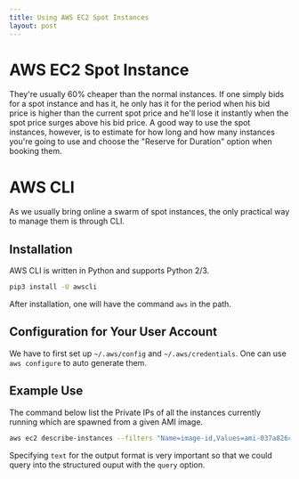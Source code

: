```yaml
---
title: Using AWS EC2 Spot Instances
layout: post
---
```


<script type="text/javascript" src="https://cdn.mathjax.org/mathjax/latest/MathJax.js?config=TeX-AMS-MML_HTMLorMML"></script>
<script type="text/x-mathjax-config">MathJax.Hub.Config({tex2jax: {inlineMath: [['$','$'], ['\\(','\\)']]}});</script>

# AWS EC2 Spot Instance
They're usually 60% cheaper than the normal instances. If one simply bids for a spot instance and has it, he only has it for the period when his bid price is higher than the current spot price and he'll lose it instantly when the spot price surges above his bid price. A good way to use the spot instances, however, is to estimate for how long and how many instances you're going to use and choose the "Reserve for Duration" option when booking them.

# AWS CLI
As we usually bring online a swarm of spot instances, the only practical way to manage them is through CLI. 

## Installation
AWS CLI is written in Python and supports Python 2/3.

```bash
pip3 install -U awscli
```

After installation, one will have the command `aws` in the path.

## Configuration for Your User Account
We have to first set up `~/.aws/config` and `~/.aws/credentials`. One can use `aws configure` to auto generate them. 

## Example Use
The command below list the Private IPs of all the instances currently running which are spawned from a given AMI image.

```bash
aws ec2 describe-instances --filters "Name=image-id,Values=ami-037a826c" --output text --query "Reservations[*].Instances[*].PrivateIpAddress" 
```

Specifying `text` for the output format is very important so that we could query into the structured ouput with the `query` option.

